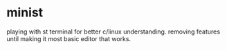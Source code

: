 # minist
playing with st terminal for better c/linux understanding. 
removing features until making it most basic editor that works.
